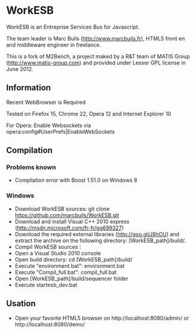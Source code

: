 # WorkESB

WorkESB is an  Entreprise Services Bus for Javascript. 

The team leader is Marc Buils (http://www.marcbuils.fr), HTML5 front en and middleware engineer in freelance.

This is a fork of M2Bench, a project maked by a R&T team of MATIS Group (http://www.matis-group.com) and provided under Lesser GPL license in June 2012.

## Information
Recent WebBrowser is Required

Tested on Firefox 15, Chrome 22, Opera 12 and Internet Explorer 10

For Opera: Enable Websockets via opera:config#UserPrefs|EnableWebSockets

## Compilation

### Problems known
- Compilation error with Boost 1.51.0 on Windows 8

### Windows
- Download WorkESB sources: git clone https://github.com/marcbuils/WorkESB.git
- Download and install Visual C++ 2010 express (http://msdn.microsoft.com/fr-fr/gg699327)
- Download the required external libraries (http://goo.gl/J8hOU) and extract the archive on the following directory: [WorkESB_path]/build/.
- Compil WorkESB sources :
 - Open a Visual Studio 2010 console
 - Open build directory: cd [WorkESB_path]/build/
 - Execute "environment.bat": environment.bat
 - Execute "Compil_full.bat": compil_full.bat
- Open [WorkESB_path]/build/sequencer folder
- Execute startesb_dev.bat

## Usation
- Open your favorite HTML5 browser on http://localhost:8080/admin/ or http://localhost:8080/demo/


